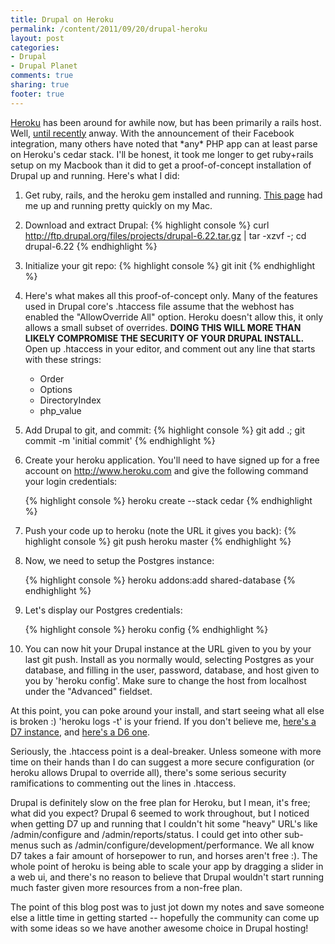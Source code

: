 ```yaml
---
title: Drupal on Heroku
permalink: /content/2011/09/20/drupal-heroku
layout: post
categories:
- Drupal
- Drupal Planet
comments: true
sharing: true
footer: true
---
```

[Heroku][1] has been around for awhile now, but has been primarily a rails host. Well, [until recently][2] anway. With the announcement of their Facebook integration, many others have noted that \*any\* PHP app can at least parse on Heroku's cedar stack. I'll be honest, it took me longer to get ruby+rails setup on my Macbook than it did to get a proof-of-concept installation of Drupal up and running. Here's what I did:

1.  Get ruby, rails, and the heroku gem installed and running. [This page][3] had me up and running pretty quickly on my Mac.
2.  Download and extract Drupal: 
    {% highlight console %}
curl http://ftp.drupal.org/files/projects/drupal-6.22.tar.gz | tar -xzvf -; cd drupal-6.22
{% endhighlight %}
3.  Initialize your git repo:
    {% highlight console %}
git init
{% endhighlight %}
4.  Here's what makes all this proof-of-concept only. Many of the features used in Drupal core's .htaccess file assume that the webhost has enabled the "AllowOverride All" option. Heroku doesn't allow this, it only allows a small subset of overrides. <strong>DOING THIS WILL MORE THAN LIKELY COMPROMISE THE SECURITY OF YOUR DRUPAL INSTALL. </strong>Open up .htaccess in your editor, and comment out any line that starts with these strings:
    
    *   Order
    *   Options
    *   DirectoryIndex
    *   php_value

5.  Add Drupal to git, and commit:
    {% highlight console %}
git add .; git commit -m 'initial commit'
{% endhighlight %}

6.  Create your heroku application. You'll need to have signed up for a free account on http://www.heroku.com and give the following command your login credentials:
    
    {% highlight console %}
heroku create --stack cedar
{% endhighlight %}

7.  Push your code up to heroku (note the URL it gives you back):
    {% highlight console %}
git push heroku master
{% endhighlight %}

8.  Now, we need to setup the Postgres instance:
    
    {% highlight console %}
heroku addons:add shared-database
{% endhighlight %}

9.  Let's display our Postgres credentials:
    
    {% highlight console %}
heroku config
{% endhighlight %}

10.  You can now hit your Drupal instance at the URL given to you by your last git push. Install as you normally would, selecting Postgres as your database, and filling in the user, password, database, and host given to you by 'heroku config'. Make sure to change the host from localhost under the "Advanced" fieldset.

  At this point, you can poke around your install, and start seeing what all else is broken :) 'heroku logs -t' is your friend. If you don't believe me, <a href="http://electric-mountain-6735.herokuapp.com/">here's a D7 instance</a>, and <a href="http://freezing-light-7795.herokuapp.com/">here's a D6 one</a>.

  Seriously, the .htaccess point is a deal-breaker. Unless someone with more time on their hands than I do can suggest a more secure configuration (or heroku allows Drupal to override all), there's some serious security ramifications to commenting out the lines in .htaccess.

  Drupal is definitely slow on the free plan for Heroku, but I mean, it's free; what did you expect? Drupal 6 seemed to work throughout, but I noticed when getting D7 up and running that I couldn't hit some "heavy" URL's like /admin/configure and /admin/reports/status. I could get into other sub-menus such as /admin/configure/development/performance. We all know D7 takes a fair amount of horsepower to run, and horses aren't free :). The whole point of heroku is being able to scale your app by dragging a slider in a web ui, and there's no reason to believe that Drupal wouldn't start running much faster given more resources from a non-free plan.

  The point of this blog post was to just jot down my notes and save someone else a little time in getting started -- hopefully the community can come up with some ideas so we have another awesome choice in Drupal hosting!

 [1]: http://www.heroku.com
 [2]: http://blog.heroku.com/archives/2011/9/15/facebook/
 [3]: http://pragmaticstudio.com/blog/2010/9/23/install-rails-ruby-mac

